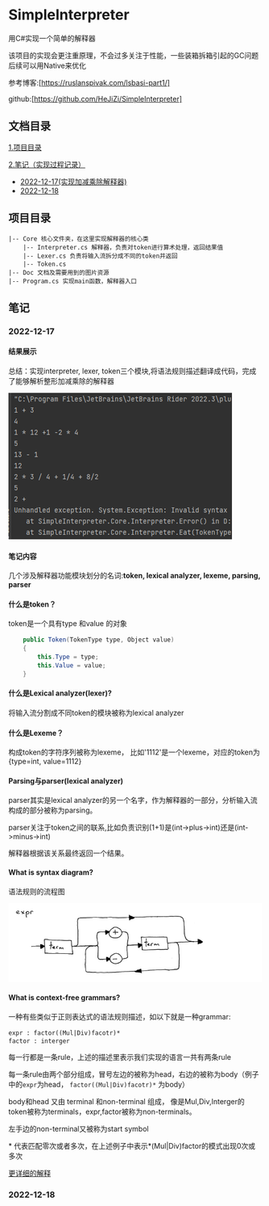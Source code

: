 # SimpleInterpreter
用C#实现一个简单的解释器

该项目的实现会更注重原理，不会过多关注于性能，一些装箱拆箱引起的GC问题后续可以用Native来优化

参考博客:[https://ruslanspivak.com/lsbasi-part1/]

github:[https://github.com/HeJiZi/SimpleInterpreter]

## 文档目录
[1.项目目录](#项目目录)

[2.笔记（实现过程记录）](#笔记)
- [2022-12-17(实现加减乘除解释器)](#2022-12-17)
- [2022-12-18](#2022-12-18)


## 项目目录
```
|-- Core 核心文件夹，在这里实现解释器的核心类
    |-- Interpreter.cs 解释器，负责对token进行算术处理，返回结果值
    |-- Lexer.cs 负责将输入流拆分成不同的token并返回
    |-- Token.cs
|-- Doc 文档及需要用到的图片资源
|-- Program.cs 实现main函数，解释器入口
```
## 笔记
### 2022-12-17
#### 结果展示
总结：实现interpreter, lexer, token三个模块,将语法规则描述翻译成代码，完成了能够解析整形加减乘除的解释器

![](Doc/2022-12-17.png)

#### 笔记内容
几个涉及解释器功能模块划分的名词:**token, lexical analyzer, lexeme, parsing, parser**
#### 什么是token？
token是一个具有type 和value 的对象
``` c#
    public Token(TokenType type, Object value)
    {
        this.Type = type;
        this.Value = value;
    }
```
#### 什么是Lexical analyzer(lexer)?
将输入流分割成不同token的模块被称为lexical analyzer

#### 什么是Lexeme？
构成token的字符序列被称为lexeme， 比如'1112'是一个lexeme，对应的token为{type=int, value=1112}

#### Parsing与parser(lexical analyzer)
parser其实是lexical analyzer的另一个名字，作为解释器的一部分，分析输入流构成的部分被称为parsing。

parser关注于token之间的联系,比如负责识别(1+1)是(int->plus->int)还是(int->minus->int)

解释器根据该关系最终返回一个结果。

#### What is syntax diagram?
语法规则的流程图

![syntax_diagram](Doc/syntax_diagram.png)

#### What is context-free grammars?
一种有些类似于正则表达式的语法规则描述，如以下就是一种grammar:
```
expr : factor((Mul|Div)facotr)*
factor : interger
```
每一行都是一条rule，上述的描述里表示我们实现的语言一共有两条rule

每一条rule由两个部分组成，冒号左边的被称为head，右边的被称为body（例子中的`expr`为head， `factor((Mul|Div)facotr)*` 为body）

body和head 又由 terminal 和non-terminal 组成， 像是Mul,Div,Interger的token被称为terminals，expr,factor被称为non-terminals。

左手边的non-terminal又被称为start symbol

\* 代表匹配零次或者多次，在上述例子中表示*(Mul|Div)factor的模式出现0次或多次

[更详细的解释](https://ruslanspivak.com/lsbasi-part4/)

### 2022-12-18
